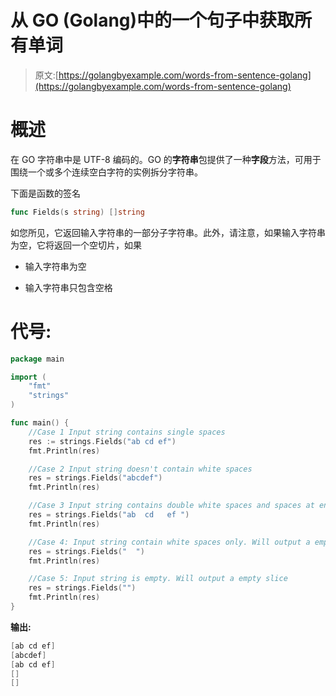 # 从 GO (Golang)中的一个句子中获取所有单词

> 原文:[https://golangbyexample.com/words-from-sentence-golang](https://golangbyexample.com/words-from-sentence-golang)

# **概述**

在 GO 字符串中是 UTF-8 编码的。GO 的**字符串**包提供了一种**字段**方法，可用于围绕一个或多个连续空白字符的实例拆分字符串。

下面是函数的签名

```go
func Fields(s string) []string 
```

如您所见，它返回输入字符串的一部分子字符串。此外，请注意，如果输入字符串为空，它将返回一个空切片，如果

*   输入字符串为空

*   输入字符串只包含空格

# **代号:**

```go
package main

import (
    "fmt"
    "strings"
)

func main() {
    //Case 1 Input string contains single spaces
    res := strings.Fields("ab cd ef")
    fmt.Println(res)

    //Case 2 Input string doesn't contain white spaces
    res = strings.Fields("abcdef")
    fmt.Println(res)

    //Case 3 Input string contains double white spaces and spaces at end too.
    res = strings.Fields("ab  cd   ef ")
    fmt.Println(res)

    //Case 4: Input string contain white spaces only. Will output a empty slice
    res = strings.Fields("  ")
    fmt.Println(res)

    //Case 5: Input string is empty. Will output a empty slice
    res = strings.Fields("")
    fmt.Println(res)
}
```

**输出:**

```go
[ab cd ef]
[abcdef]
[ab cd ef]
[]
[]
```